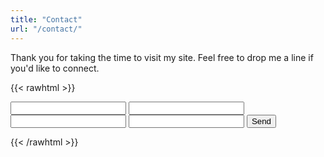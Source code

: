 ```yaml
---
title: "Contact"
url: "/contact/"
---
```


Thank you for taking the time to visit my site. Feel free to drop me a line if you'd like to connect.  

{{< rawhtml >}}
<form action="https://getform.io/f/858388df-353c-41fa-8c6b-aaa21c876007" method="POST">
    <input type="text" name="name" required>
    <input type="email" name="email" required>
    <input type="text" name="subject">
    <input type="text" name="message">
    <button type="submit">Send</button>
</form>
{{< /rawhtml >}}

